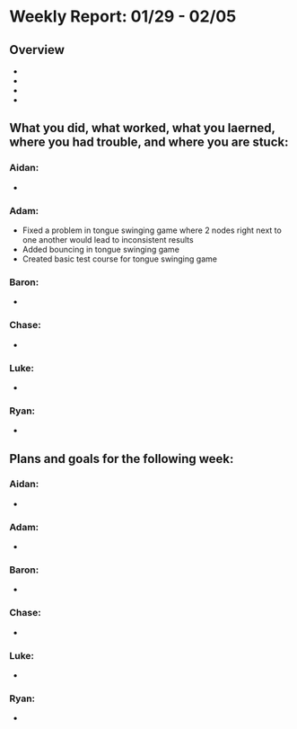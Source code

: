 # Weekly Report: 01/29 - 02/05

## Overview
- 
- 
- 
- 

## What you did, what worked, what you laerned, where you had trouble, and where you are stuck:
### Aidan: 
- 
### Adam:
- Fixed a problem in tongue swinging game where 2 nodes right next to one another would lead to inconsistent results
- Added bouncing in tongue swinging game
- Created basic test course for tongue swinging game
### Baron:
- 
### Chase:
- 
### Luke:
- 
### Ryan:
- 


## Plans and goals for the following week:
### Aidan:
- 
### Adam:
- 
### Baron:
- 
### Chase:
- 
### Luke:
- 
### Ryan:
- 
